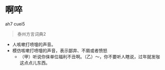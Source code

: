

# 啊啐
ah7 cuei5
> 泰州方言词典2
- 人咳嗽打喷嚏的声音。
- 模仿咳嗽打喷嚏的声音，表示鄙弃、不屑或者愤怒
  - （甲）听说你俫单位福利不丑啊。（乙）～，你不要听人瞎说，过年就发咖这点点儿东西。